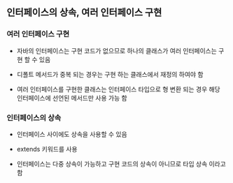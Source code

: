 ## 인터페이스의 상속, 여러 인터페이스 구현

### 여러 인터페이스 구현

- 자바의 인터페이스는 구현 코드가 없으므로 하나의 클래스가 여러 인터페이스는 구현 할 수 있음

- 디폴트 메서드가 중복 되는 경우는 구현 하는 클래스에서 재정의 하여야 함

- 여러 인터페이스를 구현한 클래스는 인터페이스 타입으로 형 변환 되는 경우 해당 인터페이스에 선언된 메서드만 사용 가능 함

### 인터페이스의 상속

- 인터페이스 사이에도 상속을 사용할 수 있음

- extends 키워드를 사용

- 인터페이스는 다중 상속이 가능하고 구현 코드의 상속이 아니므로 타입 상속 이라고 함